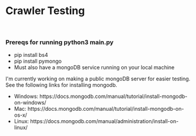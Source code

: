<h1>Crawler Testing</h1>
<br>
<h3>Prereqs for running python3 main.py</h3>
<ul>
    <li>pip install bs4</li>
    <li>pip install pymongo</li>
    <li>Must also have a mongoDB service running on your local machine</li>
</ul>
<p>I'm currently working on making a public mongoDB server for easier testing.
See the following links for installing mongodb.</p>
<ul>
    <li>Windows: https://docs.mongodb.com/manual/tutorial/install-mongodb-on-windows/</li>
    <li>Mac: https://docs.mongodb.com/manual/tutorial/install-mongodb-on-os-x/</li>
    <li>Linux: https://docs.mongodb.com/manual/administration/install-on-linux/</li>
</ul>